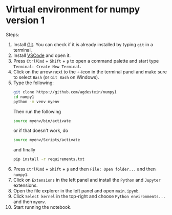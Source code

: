 # Virtual environment for numpy version 1

Steps:

1. Install [Git](https://git-scm.com/downloads). You can check if it is already installed by typing `git` in a terminal.
2. Install [VSCode](https://code.visualstudio.com/) and open it.
3. Press `Ctrl`/`Cmd` + `Shift` + `p` to open a command palette and start type `Terminal: Create New Terminal`.
4. Click on the arrow next to the `+`-icon in the terminal panel and make sure to select `Bash` (or `Git Bash` on Windows).
5. Type the following:
    ```sh
    git clone https://github.com/agdestein/numpy1
    cd numpy1
    python -m venv myenv
    ```
    Then run the following
    ```sh
    source myenv/bin/activate
    ```
    or if that doesn't work, do
    ```sh
    source myenv/Scripts/activate
    ```
    and finally
    ```sh
    pip install -r requirements.txt
    ```
6. Press `Ctrl`/`Cmd` + `Shift` + `p` and then `File: Open folder...` and then `numpy1`.
7. Click on `Extensions` in the left panel and install the `Python` and `Jupyter` extensions.
8. Open the file explorer in the left panel and open `main.ipynb`.
9. Click `Select kernel` in the top-right and choose `Python environments...` and then `myenv`.
10. Start running the notebook.
